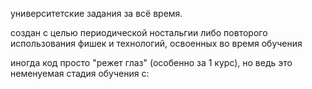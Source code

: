 университетские задания за всё время.

создан с целью периодической ностальгии либо повторого использования фишек и технологий, освоенных во время обучения

иногда код просто "режет глаз" (особенно за 1 курс), но ведь это неменуемая стадия обучения с:
